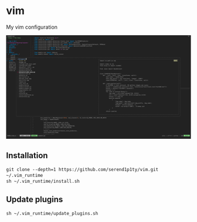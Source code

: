 # vim

My vim configuration

![overview](doc/overview.jpg)

## Installation

```
git clone --depth=1 https://github.com/serend1p1ty/vim.git ~/.vim_runtime
sh ~/.vim_runtime/install.sh
```

## Update plugins

```
sh ~/.vim_runtime/update_plugins.sh
```
